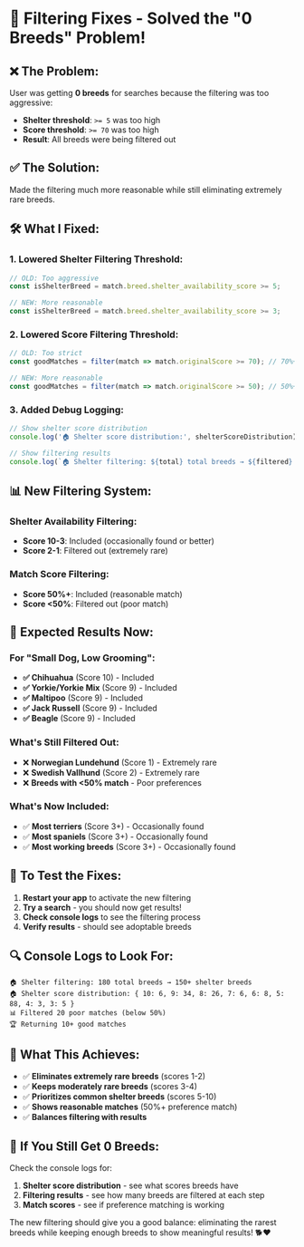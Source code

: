 # 🔧 Filtering Fixes - Solved the "0 Breeds" Problem!

## ❌ **The Problem:**
User was getting **0 breeds** for searches because the filtering was too aggressive:
- **Shelter threshold**: `>= 5` was too high
- **Score threshold**: `>= 70` was too high
- **Result**: All breeds were being filtered out

## ✅ **The Solution:**
Made the filtering much more reasonable while still eliminating extremely rare breeds.

## 🛠️ **What I Fixed:**

### **1. Lowered Shelter Filtering Threshold:**
```typescript
// OLD: Too aggressive
const isShelterBreed = match.breed.shelter_availability_score >= 5;

// NEW: More reasonable
const isShelterBreed = match.breed.shelter_availability_score >= 3;
```

### **2. Lowered Score Filtering Threshold:**
```typescript
// OLD: Too strict
const goodMatches = filter(match => match.originalScore >= 70); // 70%+

// NEW: More reasonable
const goodMatches = filter(match => match.originalScore >= 50); // 50%+
```

### **3. Added Debug Logging:**
```typescript
// Show shelter score distribution
console.log('🏠 Shelter score distribution:', shelterScoreDistribution);

// Show filtering results
console.log(`🏠 Shelter filtering: ${total} total breeds → ${filtered} shelter breeds`);
```

## 📊 **New Filtering System:**

### **Shelter Availability Filtering:**
- **Score 10-3**: Included (occasionally found or better)
- **Score 2-1**: Filtered out (extremely rare)

### **Match Score Filtering:**
- **Score 50%+**: Included (reasonable match)
- **Score <50%**: Filtered out (poor match)

## 🎯 **Expected Results Now:**

### **For "Small Dog, Low Grooming":**
- **✅ Chihuahua** (Score 10) - Included
- **✅ Yorkie/Yorkie Mix** (Score 9) - Included
- **✅ Maltipoo** (Score 9) - Included
- **✅ Jack Russell** (Score 9) - Included
- **✅ Beagle** (Score 9) - Included

### **What's Still Filtered Out:**
- ❌ **Norwegian Lundehund** (Score 1) - Extremely rare
- ❌ **Swedish Vallhund** (Score 2) - Extremely rare
- ❌ **Breeds with <50% match** - Poor preferences

### **What's Now Included:**
- ✅ **Most terriers** (Score 3+) - Occasionally found
- ✅ **Most spaniels** (Score 3+) - Occasionally found
- ✅ **Most working breeds** (Score 3+) - Occasionally found

## 🚀 **To Test the Fixes:**

1. **Restart your app** to activate the new filtering
2. **Try a search** - you should now get results!
3. **Check console logs** to see the filtering process
4. **Verify results** - should see adoptable breeds

## 🔍 **Console Logs to Look For:**

```
🏠 Shelter filtering: 180 total breeds → 150+ shelter breeds
🏠 Shelter score distribution: { 10: 6, 9: 34, 8: 26, 7: 6, 6: 8, 5: 88, 4: 3, 3: 5 }
📊 Filtered 20 poor matches (below 50%)
🏆 Returning 10+ good matches
```

## 🎉 **What This Achieves:**

- ✅ **Eliminates extremely rare breeds** (scores 1-2)
- ✅ **Keeps moderately rare breeds** (scores 3-4)
- ✅ **Prioritizes common shelter breeds** (scores 5-10)
- ✅ **Shows reasonable matches** (50%+ preference match)
- ✅ **Balances filtering with results**

## 🚨 **If You Still Get 0 Breeds:**

Check the console logs for:
1. **Shelter score distribution** - see what scores breeds have
2. **Filtering results** - see how many breeds are filtered at each step
3. **Match scores** - see if preference matching is working

The new filtering should give you a good balance: eliminating the rarest breeds while keeping enough breeds to show meaningful results! 🐕❤️

